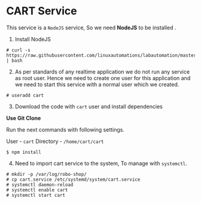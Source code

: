 # CART Service

This service is a `NodeJS` service, So we need **NodeJS** to be installed .

1. Install NodeJS

```
# curl -s https://raw.githubusercontent.com/linuxautomations/labautomation/master/tools/nodejs/install.sh | bash 
```

2. As per standards of any realtime application we do not run any service as root user. Hence we need to create one user for this application and we need to start this service with a normal user which we created.

```
# useradd cart
```

3. Download the code with `cart` user and install dependencies

**Use Git Clone**

Run the next commands with following settings.

User - `cart`
Directory - `/home/cart/cart`

```
$ npm install
```

4. Need to import cart service to the system, To manage with `systemctl`.

```
# mkdir -p /var/log/robo-shop/
# cp cart.service /etc/systemd/system/cart.service
# systemctl daemon-reload
# systemctl enable cart
# systemctl start cart
```

